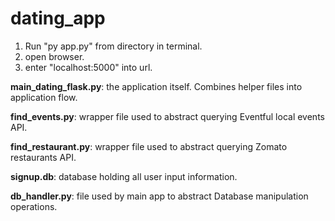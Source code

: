 # dating_app

1. Run "py app.py" from directory in terminal.
2. open browser.
3. enter "localhost:5000" into url.

__main_dating_flask.py__: 
  the application itself. Combines helper files into application flow.

__find_events.py__:
  wrapper file used to abstract querying Eventful local events API.
  
__find_restaurant.py__:
  wrapper file used to abstract querying Zomato restaurants API.

__signup.db__:
  database holding all user input information.

__db_handler.py__:
  file used by main app to abstract Database manipulation operations.
